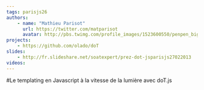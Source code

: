 ```yaml
---
tags: parisjs26
authors:
    - name: "Mathieu Parisot"
      url: https://twitter.com/matparisot
      avatar: http://pbs.twimg.com/profile_images/1523600550/penpen_bigger.jpg
projects:
    - https://github.com/olado/doT
slides:
    - http://fr.slideshare.net/soatexpert/prez-dot-jsparisjs27022013
videos:
---
```

#Le templating en Javascript à la vitesse de la lumière avec doT.js

